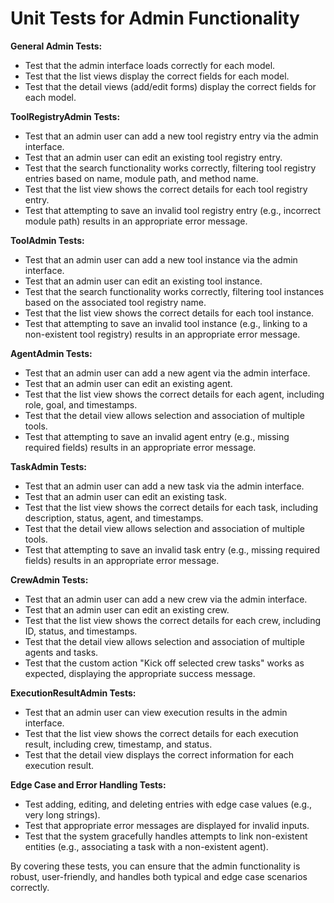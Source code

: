 # Unit Tests for Admin Functionality

**General Admin Tests:**

- Test that the admin interface loads correctly for each model.
- Test that the list views display the correct fields for each model.
- Test that the detail views (add/edit forms) display the correct fields for each model.

**ToolRegistryAdmin Tests:**

- Test that an admin user can add a new tool registry entry via the admin interface.
- Test that an admin user can edit an existing tool registry entry.
- Test that the search functionality works correctly, filtering tool registry entries based on name, module path, and method name.
- Test that the list view shows the correct details for each tool registry entry.
- Test that attempting to save an invalid tool registry entry (e.g., incorrect module path) results in an appropriate error message.

**ToolAdmin Tests:**

- Test that an admin user can add a new tool instance via the admin interface.
- Test that an admin user can edit an existing tool instance.
- Test that the search functionality works correctly, filtering tool instances based on the associated tool registry name.
- Test that the list view shows the correct details for each tool instance.
- Test that attempting to save an invalid tool instance (e.g., linking to a non-existent tool registry) results in an appropriate error message.

**AgentAdmin Tests:**

- Test that an admin user can add a new agent via the admin interface.
- Test that an admin user can edit an existing agent.
- Test that the list view shows the correct details for each agent, including role, goal, and timestamps.
- Test that the detail view allows selection and association of multiple tools.
- Test that attempting to save an invalid agent entry (e.g., missing required fields) results in an appropriate error message.

**TaskAdmin Tests:**

- Test that an admin user can add a new task via the admin interface.
- Test that an admin user can edit an existing task.
- Test that the list view shows the correct details for each task, including description, status, agent, and timestamps.
- Test that the detail view allows selection and association of multiple tools.
- Test that attempting to save an invalid task entry (e.g., missing required fields) results in an appropriate error message.

**CrewAdmin Tests:**

- Test that an admin user can add a new crew via the admin interface.
- Test that an admin user can edit an existing crew.
- Test that the list view shows the correct details for each crew, including ID, status, and timestamps.
- Test that the detail view allows selection and association of multiple agents and tasks.
- Test that the custom action "Kick off selected crew tasks" works as expected, displaying the appropriate success message.

**ExecutionResultAdmin Tests:**

- Test that an admin user can view execution results in the admin interface.
- Test that the list view shows the correct details for each execution result, including crew, timestamp, and status.
- Test that the detail view displays the correct information for each execution result.

**Edge Case and Error Handling Tests:**

- Test adding, editing, and deleting entries with edge case values (e.g., very long strings).
- Test that appropriate error messages are displayed for invalid inputs.
- Test that the system gracefully handles attempts to link non-existent entities (e.g., associating a task with a non-existent agent).

By covering these tests, you can ensure that the admin functionality is robust, user-friendly, and handles both typical and edge case scenarios correctly.
